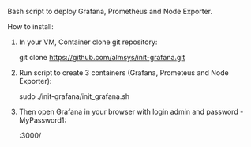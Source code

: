Bash script to deploy Grafana, Prometheus and Node Exporter.

How to install:
1. In your VM, Container clone git repository:
   
   git clone https://github.com/almsys/init-grafana.git   
2. Run script to create 3 containers (Grafana, Prometeus and Node Exporter):

   sudo ./init-grafana/init_grafana.sh

3. Then open Grafana in your browser with login admin and password - MyPassword1:

   <yourIP>:3000/


